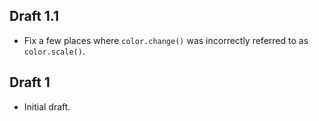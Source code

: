 ## Draft 1.1

* Fix a few places where `color.change()` was incorrectly referred to as
  `color.scale()`.

## Draft 1

* Initial draft.

